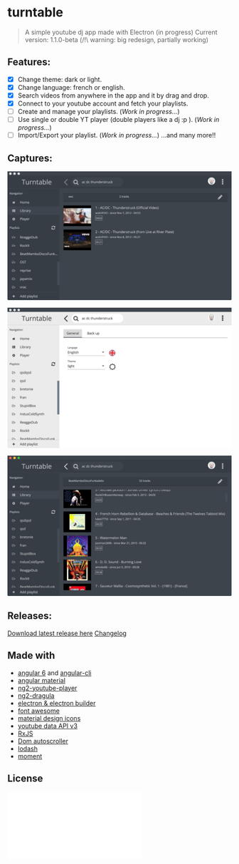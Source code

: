 # turntable

> A simple youtube dj app made with Electron (in progress)
> Current version: 1.1.0-beta
> (/!\ warning: big redesign, partially working)

## Features:
- [x] Change theme: dark or light.
- [x] Change language: french or english.
- [x] Search videos from anywhere in the app and it by drag and drop.
- [x] Connect to your youtube account and fetch your playlists.
- [ ] Create and manage your playlists. (*Work in progress...*)
- [ ] Use single or double YT player (double players like a dj :p ). (*Work in progress...*)
- [ ] Import/Export your playlist. (*Work in progress...*)
...and many more!!

## Captures:
![Capture 1](/captures/v1/cap1.png)

![Capture 2](/captures/v1/cap2.png)

![Capture 3](/captures/v1/cap3.png)

## Releases:

[Download latest release here](https://github.com/radiium/turntable/releases/tag/v1.1.0-beta)
[Changelog](/CHANGELOG.md)

## Made with

- [angular 6](https://angular.io/) and [angular-cli](https://github.com/angular/angular-cli)
- [angular material](https://material.angular.io/)
- [ng2-youtube-player](https://github.com/orizens/ng2-youtube-player)
- [ng2-dragula](https://github.com/valor-software/ng2-dragula)
- [electron & electron builder](https://electron.atom.io/)
- [font awesome](http://fontawesome.io/)
- [material design icons](https://materialdesignicons.com/)
- [youtube data API v3](https://developers.google.com/youtube/v3/)
- [RxJS](http://reactivex.io/rxjs/)
- [Dom autoscroller](https://github.com/hollowdoor/dom_autoscroller)
- [lodash](https://lodash.com/)
- [moment](https://momentjs.com/)

## License

![MIT](LICENCE.md)
